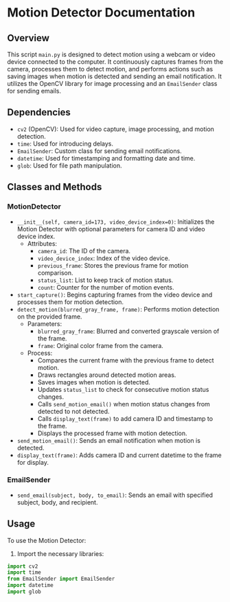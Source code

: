 # Motion Detector Documentation

## Overview
This script `main.py` is designed to detect motion using a webcam or video device connected to the computer. It continuously captures frames from the camera, processes them to detect motion, and performs actions such as saving images when motion is detected and sending an email notification. It utilizes the OpenCV library for image processing and an `EmailSender` class for sending emails.

## Dependencies
- `cv2` (OpenCV): Used for video capture, image processing, and motion detection.
- `time`: Used for introducing delays.
- `EmailSender`: Custom class for sending email notifications.
- `datetime`: Used for timestamping and formatting date and time.
- `glob`: Used for file path manipulation.

## Classes and Methods

### MotionDetector
- `__init__(self, camera_id=173, video_device_index=0)`: Initializes the Motion Detector with optional parameters for camera ID and video device index.
    - Attributes:
        - `camera_id`: The ID of the camera.
        - `video_device_index`: Index of the video device.
        - `previous_frame`: Stores the previous frame for motion comparison.
        - `status_list`: List to keep track of motion status.
        - `count`: Counter for the number of motion events.
- `start_capture()`: Begins capturing frames from the video device and processes them for motion detection.
- `detect_motion(blurred_gray_frame, frame)`: Performs motion detection on the provided frame.
    - Parameters:
        - `blurred_gray_frame`: Blurred and converted grayscale version of the frame.
        - `frame`: Original color frame from the camera.
    - Process:
        - Compares the current frame with the previous frame to detect motion.
        - Draws rectangles around detected motion areas.
        - Saves images when motion is detected.
        - Updates `status_list` to check for consecutive motion status changes.
        - Calls `send_motion_email()` when motion status changes from detected to not detected.
        - Calls `display_text(frame)` to add camera ID and timestamp to the frame.
        - Displays the processed frame with motion detection.
- `send_motion_email()`: Sends an email notification when motion is detected.
- `display_text(frame)`: Adds camera ID and current datetime to the frame for display.

### EmailSender
- `send_email(subject, body, to_email)`: Sends an email with specified subject, body, and recipient.

## Usage
To use the Motion Detector:

1. Import the necessary libraries:
```python
import cv2
import time
from EmailSender import EmailSender
import datetime
import glob
```
